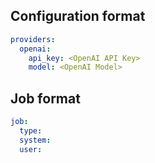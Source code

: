 ## Configuration format

```yaml
providers:
  openai:
    api_key: <OpenAI API Key>
    model: <OpenAI Model>
```

## Job format

```yaml
job:
  type:
  system:
  user:
```
